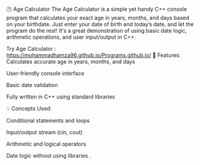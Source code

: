 🕒 Age Calculator
The Age Calculator is a simple yet handy C++ console program that calculates your exact age in years, months, and days based on your birthdate. Just enter your date of birth and today’s date, and let the program do the rest! It's a great demonstration of using basic date logic, arithmetic operations, and user input/output in C++.

 Try Age Calculator :     https://mohammadhamza96.github.io/Programs.github.io/
🎯 Features:
Calculates accurate age in years, months, and days

User-friendly console interface

Basic date validation

Fully written in C++ using standard libraries

💡 Concepts Used:

Conditional statements and loops

Input/output stream (cin, cout)

Arithmetic and logical operators

Date logic without using libraries .
